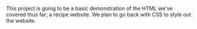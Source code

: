This project is going to be a basic demonstration of the HTML we've covered thus far; a recipe website. We plan to go back with CSS to style out the website.


